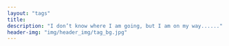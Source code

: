 ```yaml
---
layout: "tags"
title: 
description: "I don’t know where I am going, but I am on my way......"
header-img: "img/header_img/tag_bg.jpg"
---
```

